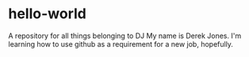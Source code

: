 # hello-world
A repository for all things belonging to DJ
My name is Derek Jones. I'm learning how to use github as a requirement for a new job, hopefully.
